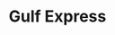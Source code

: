 ---
title: "Gulf Express"
url: /trujillo-alto/gulf-express-carretera-juan-jose-garcia-rios-chejuan/
shop: convenience
---